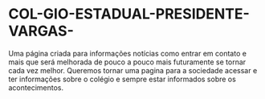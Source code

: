 # COL-GIO-ESTADUAL-PRESIDENTE-VARGAS-
Uma página criada para informações notícias como entrar em contato e mais que será melhorada de pouco a pouco mais futuramente se tornar cada vez melhor. Queremos tornar uma pagina para a sociedade acessar e ter informações sobre o colégio e sempre  estar informados sobre os acontecimentos.

